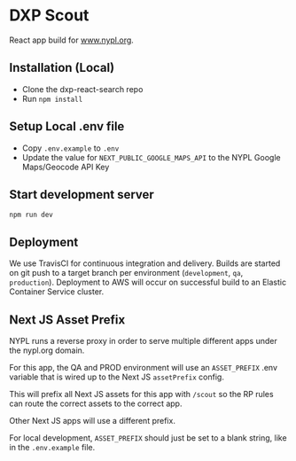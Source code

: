 # DXP Scout

React app build for www.nypl.org.

## Installation (Local)

- Clone the dxp-react-search repo
- Run `npm install`

## Setup Local .env file

- Copy `.env.example` to `.env`
- Update the value for `NEXT_PUBLIC_GOOGLE_MAPS_API` to the NYPL Google Maps/Geocode API Key

## Start development server

```
npm run dev
```

## Deployment

We use TravisCI for continuous integration and delivery. Builds are started on git push to a target branch per environment (`development`, `qa`, `production`). Deployment to AWS will occur on successful build to an Elastic Container Service cluster.

## Next JS Asset Prefix

NYPL runs a reverse proxy in order to serve multiple different apps under the nypl.org domain.

For this app, the QA and PROD environment will use an `ASSET_PREFIX` .env variable that is wired up to the Next JS `assetPrefix` config.

This will prefix all Next JS assets for this app with `/scout` so the RP rules can route the correct assets to the correct app.

Other Next JS apps will use a different prefix.

For local development, `ASSET_PREFIX` should just be set to a blank string, like in the `.env.example` file.

